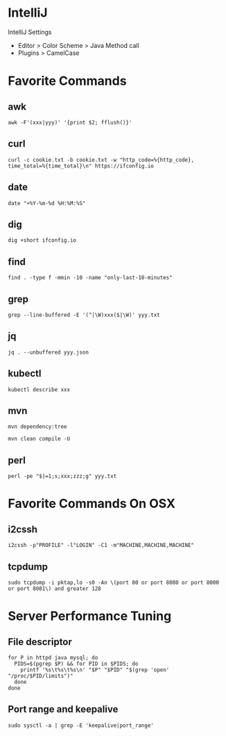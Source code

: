 # IntelliJ

IntelliJ Settings

- Editor > Color Scheme > Java Method call
- Plugins > CamelCase

# Favorite Commands

## awk

```shell
awk -F'(xxx|yyy)' '{print $2; fflush()}'
```

## curl

```shell
curl -c cookie.txt -b cookie.txt -w "http_code=%{http_code}, time_total=%{time_total}\n" https://ifconfig.io
```

## date

```shell
date "+%Y-%m-%d %H:%M:%S"
```

## dig

```shell
dig +short ifconfig.io
```

## find

```shell
find . -type f -mmin -10 -name "only-last-10-minutes"
```

## grep

```shell
grep --line-buffered -E '(^|\W)xxx($|\W)' yyy.txt
```

## jq

```shell
jq . --unbuffered yyy.json
```

## kubectl

```shell
kubectl describe xxx
```

## mvn

```shell
mvn dependency:tree
```

```shell
mvn clean compile -U
```

## perl

```shell
perl -pe "$|=1;s;xxx;zzz;g" yyy.txt
```

# Favorite Commands On OSX

## i2cssh

```shell
i2cssh -p"PROFILE" -l"LOGIN" -C1 -m"MACHINE,MACHINE,MACHINE"
```

## tcpdump

```shell
sudo tcpdump -i pktap,lo -s0 -An \(port 80 or port 8080 or port 8000 or port 8081\) and greater 128
```

# Server Performance Tuning

## File descriptor

```shell
for P in httpd java mysql; do
  PIDS=$(pgrep $P) && for PID in $PIDS; do
    printf '%s\t%s\t%s\n' "$P" "$PID" "$(grep 'open' "/proc/$PID/limits")"
  done
done
```

## Port range and keepalive

```shell
sudo sysctl -a | grep -E 'keepalive|port_range'
```
